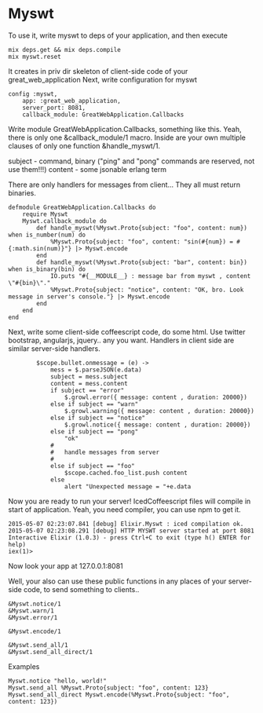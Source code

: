 Myswt
=====

To use it, write myswt to deps of your application, and then execute

```
mix deps.get && mix deps.compile
mix myswt.reset
```

It creates in priv dir skeleton of client-side code of your great_web_application
Next, write configuration for myswt

```
config :myswt, 
	app: :great_web_application, 
	server_port: 8081, 
	callback_module: GreatWebApplication.Callbacks
```

Write module GreatWebApplication.Callbacks, something like this. Yeah, there is only one &callback_module/1 macro. Inside are your own multiple clauses of only one function &handle_myswt/1. 

subject - command, binary ("ping" and "pong" commands are reserved, not use them!!!)
content - some jsonable erlang term

There are only handlers for messages from client... They all must return binaries.

```
defmodule GreatWebApplication.Callbacks do
	require Myswt
	Myswt.callback_module do
		def handle_myswt(%Myswt.Proto{subject: "foo", content: num}) when is_number(num) do
			%Myswt.Proto{subject: "foo", content: "sin(#{num}) = #{:math.sin(num)}"} |> Myswt.encode
		end
		def handle_myswt(%Myswt.Proto{subject: "bar", content: bin}) when is_binary(bin) do
			IO.puts "#{__MODULE__} : message bar from myswt , content \"#{bin}\"."
			%Myswt.Proto{subject: "notice", content: "OK, bro. Look message in server's console."} |> Myswt.encode
		end
	end
end
```

Next, write some client-side coffeescript code, do some html. Use twitter bootstrap, angularjs, jquery.. any you want. Handlers in client side are similar server-side handlers.

```
		$scope.bullet.onmessage = (e) ->
			mess = $.parseJSON(e.data)
			subject = mess.subject
			content = mess.content
			if subject == "error" 
				$.growl.error({ message: content , duration: 20000})
			else if subject == "warn"
				$.growl.warning({ message: content , duration: 20000})
			else if subject == "notice"
				$.growl.notice({ message: content , duration: 20000})
			else if subject == "pong"
				"ok"
			#
			#	handle messages from server
			#
			else if subject == "foo"
				$scope.cached.foo_list.push content
			else
				alert "Unexpected message = "+e.data
```

Now you are ready to run your server! IcedCoffeescript files will compile in start of application. Yeah, you need compiler, you can use npm to get it. 

```
2015-05-07 02:23:07.841 [debug] Elixir.Myswt : iced compilation ok.
2015-05-07 02:23:08.291 [debug] HTTP MYSWT server started at port 8081
Interactive Elixir (1.0.3) - press Ctrl+C to exit (type h() ENTER for help)
iex(1)>
```

Now look your app at 127.0.0.1:8081

Well, your also can use these public functions in any places of your server-side code, to send something to clients..

```
&Myswt.notice/1
&Myswt.warn/1
&Myswt.error/1

&Myswt.encode/1

&Myswt.send_all/1
&Myswt.send_all_direct/1
```

Examples

```
Myswt.notice "hello, world!"
Myswt.send_all %Myswt.Proto{subject: "foo", content: 123}
Myswt.send_all_direct Myswt.encode(%Myswt.Proto{subject: "foo", content: 123})
```